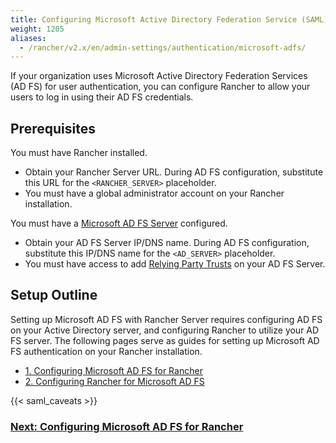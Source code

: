 ```yaml
---
title: Configuring Microsoft Active Directory Federation Service (SAML)
weight: 1205
aliases:
  - /rancher/v2.x/en/admin-settings/authentication/microsoft-adfs/
---
```


If your organization uses Microsoft Active Directory Federation Services (AD FS) for user authentication, you can configure Rancher to allow your users to log in using their AD FS credentials.

## Prerequisites

You must have Rancher installed.

- Obtain your Rancher Server URL. During AD FS configuration, substitute this URL for the `<RANCHER_SERVER>` placeholder.
- You must have a global administrator account on your Rancher installation.

You must have a [Microsoft AD FS Server](https://docs.microsoft.com/en-us/windows-server/identity/active-directory-federation-services) configured.

- Obtain your AD FS Server IP/DNS name. During AD FS configuration, substitute this IP/DNS name for the `<AD_SERVER>` placeholder.
- You must have access to add [Relying Party Trusts](https://docs.microsoft.com/en-us/windows-server/identity/ad-fs/operations/create-a-relying-party-trust) on your AD FS Server.

## Setup Outline

Setting up Microsoft AD FS with Rancher Server requires configuring AD FS on your Active Directory server, and configuring Rancher to utilize your AD FS server. The following pages serve as guides for setting up Microsoft AD FS authentication on your Rancher installation.

- [1. Configuring Microsoft AD FS for Rancher](../how-to-guides/advanced-user-guides/authentication-permissions-and-global-configuration/about-authentication/configure-microsoft-ad-federation-service-saml/configure-ms-adfs-for-rancher.md)
- [2. Configuring Rancher for Microsoft AD FS](../how-to-guides/advanced-user-guides/authentication-permissions-and-global-configuration/about-authentication/configure-microsoft-ad-federation-service-saml/configure-rancher-for-ms-adfs.md)

{{< saml_caveats >}}


### [Next: Configuring Microsoft AD FS for Rancher](../how-to-guides/advanced-user-guides/authentication-permissions-and-global-configuration/about-authentication/configure-microsoft-ad-federation-service-saml/configure-ms-adfs-for-rancher.md)
